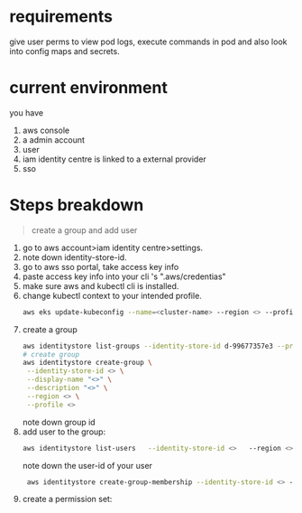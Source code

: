 # requirements
give user perms to view pod logs, execute commands in pod and also look into config maps and secrets.

# current environment
you have
1. aws console
2. a admin account
3. user
4. iam identity centre is linked to a external provider
5. sso

# Steps breakdown
> create a group and add user
1. go to aws account>iam identity centre>settings.
2. note down identity-store-id.
3. go to aws sso portal, take access key info
4. paste access key info into your cli 's ".aws/credentias"
5. make sure aws and kubectl cli is installed.
6. change kubectl context to your intended profile.
   ```bash
   aws eks update-kubeconfig --name=<cluster-name> --region <> --profile="<>"  # change  kubectl context to your profile and eks instance
   ```
7. create a group
   ```bash
   aws identitystore list-groups --identity-store-id d-99677357e3 --profile accelerator --region eu-central-1  # list all groups
   # create group
   aws identitystore create-group \
    --identity-store-id <> \
    --display-name "<>" \
    --description "<>" \
    --region <> \
    --profile <>
   ```
   note down group id
8. add user to the group:
   ```bash
   aws identitystore list-users   --identity-store-id <>   --region <>   --profile <>    # list all users in the account
   ```
   note down the user-id of your user
   ```bash
    aws identitystore create-group-membership --identity-store-id <> --group-id <> --member-id UserId=<> --region <> --profile <>  # link user to the group
   ```
9. create a permission set:
   
   
